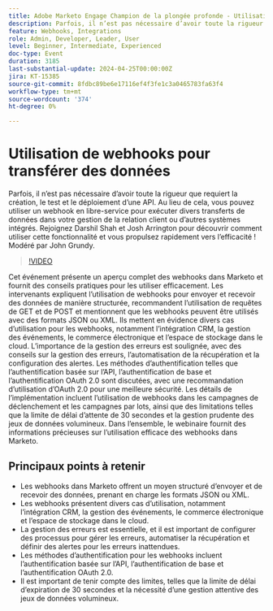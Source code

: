 ```yaml
---
title: Adobe Marketo Engage Champion de la plongée profonde - Utilisation de webhooks pour le transfert de données
description: Parfois, il n’est pas nécessaire d’avoir toute la rigueur de la création, du test et du déploiement d’une API. Au lieu de cela, vous pouvez utiliser un webhook en libre-service pour exécuter divers transferts de données dans votre gestion de la relation client ou d’autres systèmes intégrés. Rejoignez Darshil Shah et Josh Arrington pour découvrir comment utiliser cette fonctionnalité et vous propulsez rapidement vers l’efficacité ! Modéré par John Grundy.
feature: Webhooks, Integrations
role: Admin, Developer, Leader, User
level: Beginner, Intermediate, Experienced
doc-type: Event
duration: 3185
last-substantial-update: 2024-04-25T00:00:00Z
jira: KT-15385
source-git-commit: 8fdbc89be6e17116ef4f3fe1c3a0465783fa63f4
workflow-type: tm+mt
source-wordcount: '374'
ht-degree: 0%

---
```



# Utilisation de webhooks pour transférer des données

Parfois, il n’est pas nécessaire d’avoir toute la rigueur que requiert la création, le test et le déploiement d’une API. Au lieu de cela, vous pouvez utiliser un webhook en libre-service pour exécuter divers transferts de données dans votre gestion de la relation client ou d’autres systèmes intégrés. Rejoignez Darshil Shah et Josh Arrington pour découvrir comment utiliser cette fonctionnalité et vous propulsez rapidement vers l’efficacité ! Modéré par John Grundy.

>[!VIDEO](https://video.tv.adobe.com/v/3428687/?learn=on)

Cet événement présente un aperçu complet des webhooks dans Marketo et fournit des conseils pratiques pour les utiliser efficacement. Les intervenants expliquent l’utilisation de webhooks pour envoyer et recevoir des données de manière structurée, recommandent l’utilisation de requêtes de GET et de POST et mentionnent que les webhooks peuvent être utilisés avec des formats JSON ou XML. Ils mettent en évidence divers cas d’utilisation pour les webhooks, notamment l’intégration CRM, la gestion des événements, le commerce électronique et l’espace de stockage dans le cloud. L’importance de la gestion des erreurs est soulignée, avec des conseils sur la gestion des erreurs, l’automatisation de la récupération et la configuration des alertes. Les méthodes d’authentification telles que l’authentification basée sur l’API, l’authentification de base et l’authentification OAuth 2.0 sont discutées, avec une recommandation d’utilisation d’OAuth 2.0 pour une meilleure sécurité. Les détails de l’implémentation incluent l’utilisation de webhooks dans les campagnes de déclenchement et les campagnes par lots, ainsi que des limitations telles que la limite de délai d’attente de 30 secondes et la gestion prudente des jeux de données volumineux. Dans l’ensemble, le webinaire fournit des informations précieuses sur l’utilisation efficace des webhooks dans Marketo.

## Principaux points à retenir

* Les webhooks dans Marketo offrent un moyen structuré d’envoyer et de recevoir des données, prenant en charge les formats JSON ou XML.
* Les webhooks présentent divers cas d’utilisation, notamment l’intégration CRM, la gestion des événements, le commerce électronique et l’espace de stockage dans le cloud.
* La gestion des erreurs est essentielle, et il est important de configurer des processus pour gérer les erreurs, automatiser la récupération et définir des alertes pour les erreurs inattendues.
* Les méthodes d’authentification pour les webhooks incluent l’authentification basée sur l’API, l’authentification de base et l’authentification OAuth 2.0.
* Il est important de tenir compte des limites, telles que la limite de délai d’expiration de 30 secondes et la nécessité d’une gestion attentive des jeux de données volumineux.